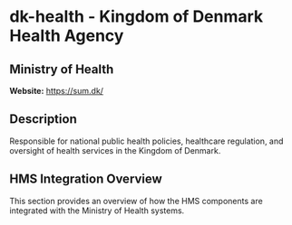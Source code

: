 # dk-health - Kingdom of Denmark Health Agency

## Ministry of Health

**Website:** https://sum.dk/

## Description

Responsible for national public health policies, healthcare regulation, and oversight of health services in the Kingdom of Denmark.

## HMS Integration Overview

This section provides an overview of how the HMS components are integrated with the Ministry of Health systems.

